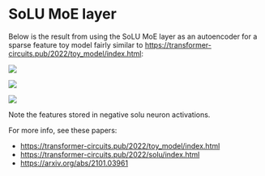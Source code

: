 # SoLU MoE layer

Below is the result from using the SoLU MoE layer as an autoencoder for a sparse feature toy model fairly similar to https://transformer-circuits.pub/2022/toy_model/index.html:

![](https://firebasestorage.googleapis.com/v0/b/firescript-577a2.appspot.com/o/imgs%2Fapp%2FNoa%2FUlTqeEfafC.png?alt=media&token=405747dc-2681-49aa-9228-1a472bfa5365)

![](https://firebasestorage.googleapis.com/v0/b/firescript-577a2.appspot.com/o/imgs%2Fapp%2FNoa%2F1r11MQ9J_h.png?alt=media&token=1bb80203-e508-4ce9-ae31-a1109a3a6ff1)

![](https://firebasestorage.googleapis.com/v0/b/firescript-577a2.appspot.com/o/imgs%2Fapp%2FNoa%2FNteTIQ08bn.png?alt=media&token=1915a79b-4963-40fb-a1ff-073c2c1de666)

Note the features stored in negative solu neuron activations.

For more info, see these papers:
- https://transformer-circuits.pub/2022/toy_model/index.html
- https://transformer-circuits.pub/2022/solu/index.html
- https://arxiv.org/abs/2101.03961
